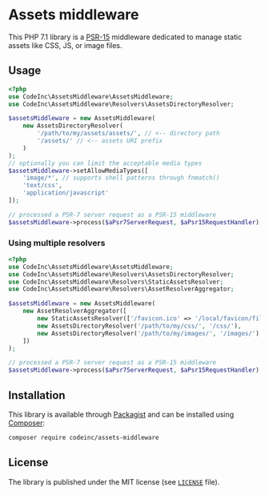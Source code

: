 # Assets middleware 

This PHP 7.1 library is a [PSR-15](https://www.php-fig.org/psr/psr-15/) middleware dedicated to manage static assets like CSS, JS, or image files.

## Usage

```php
<?php
use CodeInc\AssetsMiddleware\AssetsMiddleware;
use CodeInc\AssetsMiddleware\Resolvers\AssetsDirectoryResolver;

$assetsMiddleware = new AssetsMiddleware(
    new AssetsDirectoryResolver(
        '/path/to/my/assets/assets/', // <-- directory path
        '/assets/' // <-- assets URI prefix
    )
);
// optionally you can limit the acceptable media types
$assetsMiddleware->setAllowMediaTypes([
    'image/*', // supports shell patterns through fnmatch()
    'text/css',
    'application/javascript'
]);

// processed a PSR-7 server request as a PSR-15 middleware
$assetsMiddleware->process($aPsr7ServerRequest, $aPsr15RequestHandler); // <-- returns a PSR-7 response
```

### Using multiple resolvers

```php
<?php
use CodeInc\AssetsMiddleware\AssetsMiddleware;
use CodeInc\AssetsMiddleware\Resolvers\AssetsDirectoryResolver;
use CodeInc\AssetsMiddleware\Resolvers\StaticAssetsResolver;
use CodeInc\AssetsMiddleware\Resolvers\AssetResolverAggregator;

$assetsMiddleware = new AssetsMiddleware(
    new AssetResolverAggregator([
        new StaticAssetsResolver(['/favicon.ico' => '/local/favicon/file.ico']),
        new AssetsDirectoryResolver('/path/to/my/css/', '/css/'),
        new AssetsDirectoryResolver('/path/to/my/images/', '/images/')
    ])
);

// processed a PSR-7 server request as a PSR-15 middleware
$assetsMiddleware->process($aPsr7ServerRequest, $aPsr15RequestHandler); // <-- returns a PSR-7 response
```

## Installation

This library is available through [Packagist](https://packagist.org/packages/codeinc/assets-middleware) and can be installed using [Composer](https://getcomposer.org/): 

```bash
composer require codeinc/assets-middleware
```


## License

The library is published under the MIT license (see [`LICENSE`](LICENSE) file).
